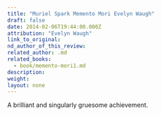 ```yaml
---
title: "Muriel Spark Memento Mori Evelyn Waugh"
draft: false
date: 2014-02-06T19:44:00.000Z
attribution: "Evelyn Waugh"
link_to_original:
nd_author_of_this_review:
related_author: .md
related_books:
  - book/memento-mori1.md
description:
weight:
layout: none
---
```

A brilliant and singularly gruesome achievement.

